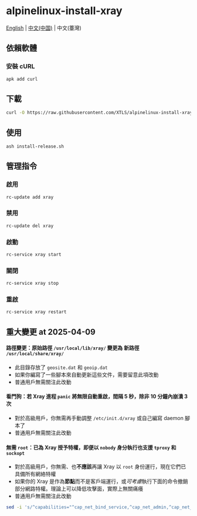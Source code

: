 # alpinelinux-install-xray

[English](README.md) | [中文(中国)](README_zh-cn.md) | 中文(薹灣)

## 依賴軟體

### 安裝 cURL

```sh
apk add curl
```

## 下載

```sh
curl -O https://raw.githubusercontent.com/XTLS/alpinelinux-install-xray/main/install-release.sh
```

## 使用

```sh
ash install-release.sh
```

## 管理指令

### 啟用

```sh
rc-update add xray
```

### 禁用

```sh
rc-update del xray
```

### 啟動

```sh
rc-service xray start
```

### 關閉

```sh
rc-service xray stop
```

### 重啟

```sh
rc-service xray restart
```

## 重大變更 at 2025-04-09

#### 路徑變更：原始路徑 `/usr/local/lib/xray/` 變更為 新路徑 `/usr/local/share/xray/`

- 此目錄存放了 `geosite.dat` 和 `geoip.dat`
- 如果你編寫了一些腳本來自動更新這些文件，需要留意此項改動
- 普通用戶無需關注此改動

#### 看門狗：若 Xray 進程 `panic` 將無限自動重啟，間隔 5 秒，除非 10 分鐘內崩潰 3 次

- 對於高級用戶，你無需再手動調整 `/etc/init.d/xray` 或自己編寫 daemon 腳本了
- 普通用戶無需關注此改動

#### 無需 `root`：已為 Xray 授予特權，即便以 `nobody` 身分執行也支援 `tproxy` 和 `sockopt`

- 對於高級用戶，你無需、也**不應該**再讓 Xray 以 `root` 身份運行，現在它們已具備所有網絡特權
- 如果你的 Xray 是作為**節點**而不是客戶端運行，或*可考慮*執行下面的命令撤銷部分網路特權。理論上可以降低攻擊面，實際上無關痛癢
- 普通用戶無需關注此改動

```sh
sed -i 's/^capabilities="^cap_net_bind_service,^cap_net_admin,^cap_net_raw"$/capabilities="^cap_net_bind_service"/g' /etc/init.d/xray
```
